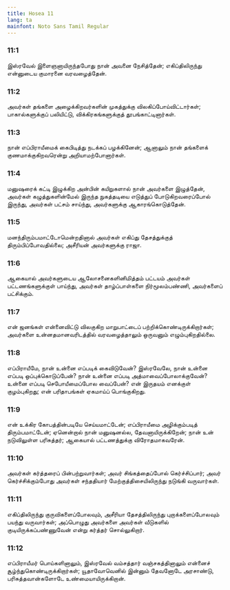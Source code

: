 ```yaml
---
title: Hosea 11
lang: ta
mainfont: Noto Sans Tamil Regular
---
```


###  11:1

இஸ்ரவேல் இளைஞனாயிருந்தபோது நான் அவனை நேசித்தேன்; எகிப்திலிருந்து என்னுடைய குமாரனை வரவழைத்தேன்.

###  11:2

அவர்கள் தங்களை அழைக்கிறவர்களின் முகத்துக்கு விலகிப்போய்விட்டார்கள்; பாகால்களுக்குப் பலியிட்டு, விக்கிரகங்களுக்குத் தூபங்காட்டினார்கள்.

###  11:3

நான் எப்பிராயீமைக் கைபிடித்து நடக்கப் பழக்கினேன்; ஆனாலும் நான் தங்களைக் குணமாக்குகிறவரென்று அறியாமற்போனார்கள்.

###  11:4

மனுஷரைக் கட்டி இழுக்கிற அன்பின் கயிறுகளால் நான் அவர்களை இழுத்தேன், அவர்கள் கழுத்துகளின்மேல் இருந்த நுகத்தடியை எடுத்துப் போடுகிறவரைப்போல் இருந்து, அவர்கள் பட்சம் சாய்ந்து, அவர்களுக்கு ஆகாரங்கொடுத்தேன்.

###  11:5

மனந்திரும்பமாட்டோமென்றதினால் அவர்கள் எகிப்து தேசத்துக்குத் திரும்பிப்போவதில்லை; அசீரியன் அவர்களுக்கு ராஜா.

###  11:6

ஆகையால் அவர்களுடைய ஆலோசனைகளினிமித்தம் பட்டயம் அவர்கள் பட்டணங்களுக்குள் பாய்ந்து, அவர்கள் தாழ்ப்பாள்களை நிர்மூலம்பண்ணி, அவர்களைப் பட்சிக்கும்.

###  11:7

என் ஜனங்கள் என்னைவிட்டு விலகுகிற மாறுபாட்டைப் பற்றிக்கொண்டிருக்கிறார்கள்; அவர்களை உன்னதமானவரிடத்தில் வரவழைத்தாலும் ஒருவனும் எழும்புகிறதில்லை.

###  11:8

எப்பிராயீமே, நான் உன்னை எப்படிக் கைவிடுவேன்? இஸ்ரவேலே, நான் உன்னை எப்படி ஒப்புக்கொடுப்பேன்? நான் உன்னை எப்படி அத்மாவைப்போலாக்குவேன்? உன்னை எப்படி செபோயீமைப்போல வைப்பேன்? என் இருதயம் எனக்குள் குழம்புகிறது; என் பரிதாபங்கள் ஏகமாய்ப் பொங்குகிறது.

###  11:9

என் உக்கிர கோபத்தின்படியே செய்யமாட்டேன்; எப்பிராயீமை அழிக்கும்படித் திரும்பமாட்டேன்; ஏனென்றால் நான் மனுஷனல்ல, தேவனாயிருக்கிறேன்; நான் உன் நடுவிலுள்ள பரிசுத்தர்; ஆகையால் பட்டணத்துக்கு விரோதமாகவரேன்.

###  11:10

அவர்கள் கர்த்தரைப் பின்பற்றுவார்கள்; அவர் சிங்கத்தைப்போல் கெர்ச்சிப்பார்; அவர் கெர்ச்சிக்கும்போது அவர்கள் சந்ததியார் மேற்குத்திசையிலிருந்து நடுங்கி வருவார்கள்.

###  11:11

எகிப்திலிருந்து குருவிகளைப்போலவும், அசீரியா தேசத்திலிருந்து புறாக்களைப்போலவும் பயந்து வருவார்கள்; அப்பொழுது அவர்களை அவர்கள் வீடுகளில் குடியிருக்கப்பண்ணுவேன் என்று கர்த்தர் சொல்லுகிறார்.

###  11:12

எப்பிராயீமர் பொய்களினாலும், இஸ்ரவேல் வம்சத்தார் வஞ்சகத்தினாலும் என்னைச் சூழ்ந்துகொண்டிருக்கிறார்கள்; யூதாவோவெனில் இன்னும் தேவனோடே அரசாண்டு, பரிசுத்தவான்களோடே உண்மையாயிருக்கிறான்.

